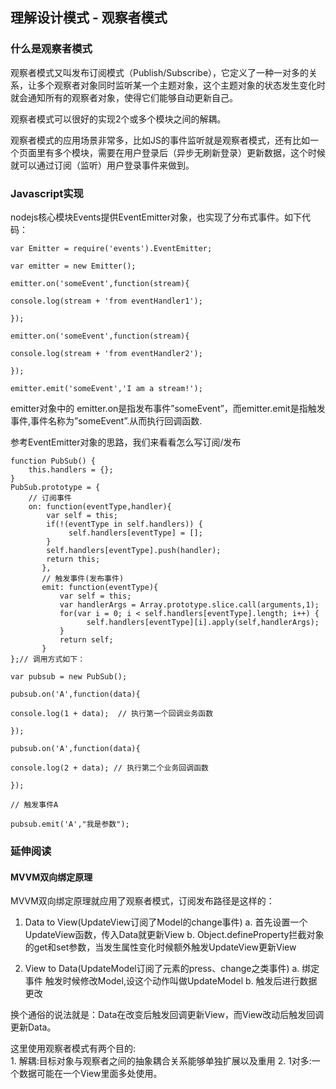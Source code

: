 ## 理解设计模式 - 观察者模式

### 什么是观察者模式
观察者模式又叫发布订阅模式（Publish/Subscribe），它定义了一种一对多的关系，让多个观察者对象同时监听某一个主题对象，这个主题对象的状态发生变化时就会通知所有的观察者对象，使得它们能够自动更新自己。

观察者模式可以很好的实现2个或多个模块之间的解耦。 

观察者模式的应用场景非常多，比如JS的事件监听就是观察者模式，还有比如一个页面里有多个模块，需要在用户登录后（异步无刷新登录）更新数据，这个时候就可以通过订阅（监听）用户登录事件来做到。

### Javascript实现


nodejs核心模块Events提供EventEmitter对象，也实现了分布式事件。如下代码：

```
var Emitter = require('events').EventEmitter;

var emitter = new Emitter();

emitter.on('someEvent',function(stream){

console.log(stream + 'from eventHandler1');

});

emitter.on('someEvent',function(stream){

console.log(stream + 'from eventHandler2');

});

emitter.emit('someEvent','I am a stream!');
```
emitter对象中的 emitter.on是指发布事件”someEvent”，而emitter.emit是指触发事件,事件名称为”someEvent”.从而执行回调函数.


参考EventEmitter对象的思路，我们来看看怎么写订阅/发布

```
function PubSub() {
    this.handlers = {};
}
PubSub.prototype = {
    // 订阅事件
    on: function(eventType,handler){
        var self = this;
        if(!(eventType in self.handlers)) {
             self.handlers[eventType] = [];
        }
        self.handlers[eventType].push(handler);
        return this;
       },
       // 触发事件(发布事件)
       emit: function(eventType){
           var self = this;
           var handlerArgs = Array.prototype.slice.call(arguments,1);
           for(var i = 0; i < self.handlers[eventType].length; i++) {
                 self.handlers[eventType][i].apply(self,handlerArgs);
           }
           return self;
       }
};// 调用方式如下：

var pubsub = new PubSub();

pubsub.on('A',function(data){

console.log(1 + data);  // 执行第一个回调业务函数

});

pubsub.on('A',function(data){

console.log(2 + data); // 执行第二个业务回调函数

});

// 触发事件A

pubsub.emit('A',"我是参数");
```


### 延伸阅读

#### MVVM双向绑定原理

MVVM双向绑定原理就应用了观察者模式，订阅发布路径是这样的：

1. Data to View(UpdateView订阅了Model的change事件)
    a. 首先设置一个UpdateView函数，传入Data就更新View
    b. Object.defineProperty拦截对象的get和set参数，当发生属性变化时候额外触发UpdateView更新View

2. View to Data(UpdateModel订阅了元素的press、change之类事件)
    a. 绑定事件 触发时候修改Model,设这个动作叫做UpdateModel
    b. 触发后进行数据更改

换个通俗的说法就是：Data在改变后触发回调更新View，而View改动后触发回调更新Data。

这里使用观察者模式有两个目的:  
    1. 解耦:目标对象与观察者之间的抽象耦合关系能够单独扩展以及重用
    2. 1对多:一个数据可能在一个View里面多处使用。
